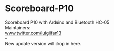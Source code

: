 # Scoreboard-P10
Scoreboard P10 with Arduino and Bluetooth HC-05<br/>
Maintainers:<br/>www.twitter.com/luigiifan13
<br>-
<br>New update version will drop in here.
